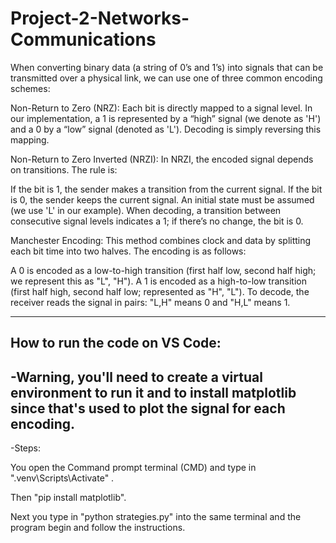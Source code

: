 # Project-2-Networks-Communications

When converting binary data (a string of 0’s and 1’s) into signals that can be transmitted over a physical link, we can use one of three common encoding schemes:

Non-Return to Zero (NRZ):
Each bit is directly mapped to a signal level. In our implementation, a 1 is represented by a “high” signal (we denote as 'H') and a 0 by a “low” signal (denoted as 'L'). Decoding is simply reversing this mapping.

Non-Return to Zero Inverted (NRZI):
In NRZI, the encoded signal depends on transitions. The rule is:

If the bit is 1, the sender makes a transition from the current signal.
If the bit is 0, the sender keeps the current signal.
An initial state must be assumed (we use 'L' in our example). When decoding, a transition between consecutive signal levels indicates a 1; if there’s no change, the bit is 0.

Manchester Encoding:
This method combines clock and data by splitting each bit time into two halves. The encoding is as follows:

A 0 is encoded as a low-to-high transition (first half low, second half high; we represent this as "L", "H").
A 1 is encoded as a high-to-low transition (first half high, second half low; represented as "H", "L").
To decode, the receiver reads the signal in pairs: "L,H" means 0 and "H,L" means 1.

-----------------------------------------------------------------------------------------------------------
How to run the code on VS Code:
-
-Warning, you'll need to create a virtual environment to run it and to install matplotlib since that's used to plot the signal for each encoding.
-
-Steps: 

You open the Command prompt terminal (CMD) and type in ".venv\Scripts\Activate" . 

Then "pip install matplotlib".


Next you type in "python strategies.py" into the same terminal and the program begin and follow the instructions.
